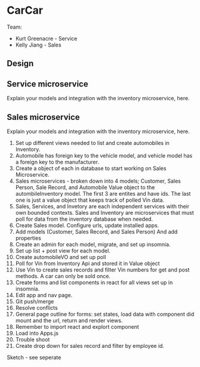 # CarCar

Team:

* Kurt Greenacre - Service
* Kelly Jiang - Sales

## Design


## Service microservice

Explain your models and integration with the inventory
microservice, here.



## Sales microservice

Explain your models and integration with the inventory
microservice, here.

1. Set up different views needed to list and create automobiles in Inventory.
2. Automobile has foreign key to the vehicle model, and vehicle model has a foreign key to the manufacturer. 
3. Create a object of each in database to start working on Sales Microservice.
4. Sales microservices - broken down into 4 models; Customer, Sales Person, Sale Record, and Automobile Value object to the autombileInventory model. The first 3 are entites and have ids. The last one is just a value object that keeps track of polled Vin data.  
5. Sales, Services, and Invetory are each independent services with their own bounded contexts. Sales and Inventory are microservices that must poll for data from the inventory database when needed.  
6. Create Sales model. Configure urls, update installed apps. 
7. Add models (Customer, Sales Record, and Sales Person) And add properties
8. Create an admin for each model, migrate, and set up insomnia. 
9. Set up list + post view for each model. 
10. Create automobileVO and set up poll
11. Poll for Vin from Inventory Api and stored it in Value object 
12. Use Vin to create sales records and filter Vin numbers for get and post methods. A car can only be sold once. 
13. Create forms and list components in react for all views set up in insomnia.
14. Edit app and nav page. 
15. Git push/merge 
16. Resolve conflicts
17. General page outline for forms: set states, load data with component did mount and the url, return and render views.
18. Remember to import react and explort component
19. Load into Apps.js
20. Trouble shoot
21. Create drop down for sales record and filter by employee id. 

Sketch - see seperate



